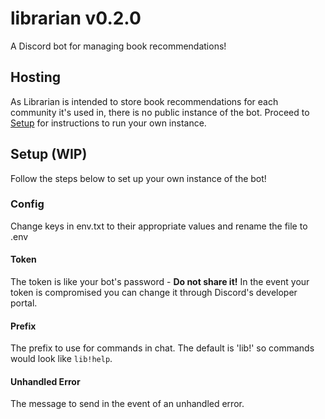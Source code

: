 # librarian v0.2.0
A Discord bot for managing book recommendations!


## Hosting
As Librarian is intended to store book recommendations for each community it's used in, there is no public instance of the bot. Proceed to [Setup](#setup) for instructions to run your own instance.
## Setup (WIP)
Follow the steps below to set up your own instance of the bot!
### Config
Change keys in env.txt to their appropriate values and rename the file to .env
#### Token
The token is like your bot's password - **Do not share it!** In the event your token is compromised you can change it through Discord's developer portal.

#### Prefix
The prefix to use for commands in chat. The default is 'lib!' so commands would look like `lib!help`.

#### Unhandled Error
The message to send in the event of an unhandled error.
